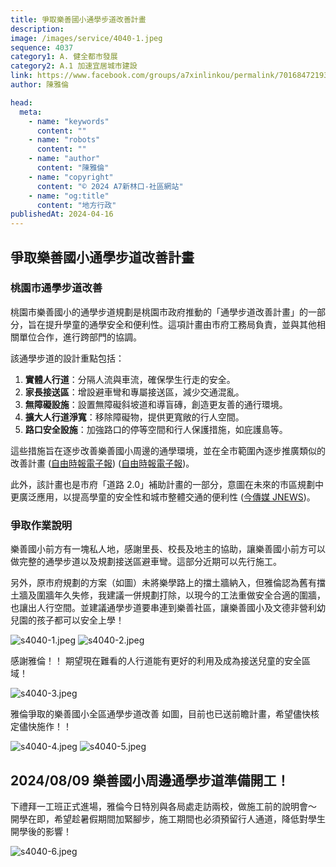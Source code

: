 ```yaml
---
title: 爭取樂善國小通學步道改善計畫
description:
image: /images/service/4040-1.jpeg
sequence: 4037
category1: A. 健全都市發展
category2: A.1 加速宜居城市建設
link: https://www.facebook.com/groups/a7xinlinkou/permalink/701684721936779/
author: 陳雅倫

head:
  meta:
    - name: "keywords"
      content: ""
    - name: "robots"
      content: ""
    - name: "author"
      content: "陳雅倫"
    - name: "copyright"
      content: "© 2024 A7新林口-社區網站"
    - name: "og:title"
      content: "地方行政"
publishedAt: 2024-04-16
---
```


## 爭取樂善國小通學步道改善計畫

### 桃園市通學步道改善

桃園市樂善國小的通學步道規劃是桃園市政府推動的「通學步道改善計畫」的一部分，旨在提升學童的通學安全和便利性。這項計畫由市府工務局負責，並與其他相關單位合作，進行跨部門的協調。

該通學步道的設計重點包括：

1. **實體人行道**：分隔人流與車流，確保學生行走的安全。
2. **家長接送區**：增設避車彎和專屬接送區，減少交通混亂。
3. **無障礙設施**：設置無障礙斜坡道和導盲磚，創造更友善的通行環境。
4. **擴大人行道淨寬**：移除障礙物，提供更寬敞的行人空間。
5. **路口安全設施**：加強路口的停等空間和行人保護措施，如庇護島等。

這些措施旨在逐步改善樂善國小周邊的通學環境，並在全市範圍內逐步推廣類似的改善計畫 ([自由時報電子報](https://news.ltn.com.tw/news/Taoyuan/breakingnews/4255391)) ([自由時報電子報](https://news.ltn.com.tw/news/life/paper/1574893))。

此外，該計畫也是市府「道路 2.0」補助計畫的一部分，意圖在未來的市區規劃中更廣泛應用，以提高學童的安全性和城市整體交通的便利性 ([今傳媒 JNEWS](https://focusnews.com.tw/2023/09/531168/))。

### 爭取作業說明

樂善國小前方有一塊私人地，感謝里長、校長及地主的協助，讓樂善國小前方可以做完整的通學步道以及規劃接送區避車彎。這部分近期可以先行施工。

另外，原市府規劃的方案（如圖）未將樂學路上的擋土牆納入，但雅倫認為舊有擋土牆及圍牆年久失修，我建議一併規劃打除，以現今的工法重做安全合適的圍牆，也讓出人行空間。並建議通學步道要串連到樂善社區，讓樂善國小及文德非營利幼兒園的孩子都可以安全上學！

![s4040-1.jpeg](/images/service/s4040-1.jpeg)
![s4040-2.jpeg](/images/service/s4040-2.jpeg)

感謝雅倫！！ 期望現在難看的人行道能有更好的利用及成為接送兒童的安全區域！

![s4040-3.jpeg](/images/service/s4040-3.jpeg)

雅倫爭取的樂善國小全區通學步道改善 如圖，目前也已送前瞻計畫，希望儘快核定儘快施作！！

![s4040-4.jpeg](/images/service/s4040-4.jpeg)
![s4040-5.jpeg](/images/service/s4040-5.jpeg)

## 2024/08/09 樂善國小周邊通學步道準備開工！

下禮拜一工班正式進場，雅倫今日特別與各局處走訪兩校，做施工前的說明會～
開學在即，希望趁暑假期間加緊腳步，施工期間也必須預留行人通道，降低對學生開學後的影響！

![s4040-6.jpeg](/images/service/s4040-6.jpeg)
